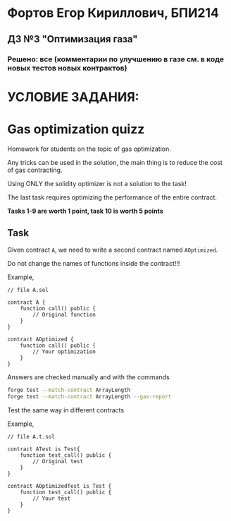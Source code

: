 # Фортов Егор Кириллович, БПИ214
## ДЗ №3 "Оптимизация газа"
### Решено: все (комментарии по улучшению в газе см. в коде новых тестов новых контрактов)


# УСЛОВИЕ ЗАДАНИЯ:


# Gas optimization quizz

Homework for students on the topic of gas optimization.

Any tricks can be used in the solution, the main thing is to reduce the cost of gas contracting.

Using ONLY the solidity optimizer is not a solution to the task!

The last task requires optimizing the performance of the entire contract.

**Tasks 1-9 are worth 1 point, task 10 is worth 5 points**

## Task

Given contract `A`, we need to write a second contract named `AOptimized`.

Do not change the names of functions inside the contract!!!

Example,

```solidity
// file A.sol

contract A {
    function call() public {
        // Original function
    }
}

contract AOptimized {
    function call() public {
        // Your optimization
    }
}
```

Answers are checked manually and with the commands

```sh
forge test --match-contract ArrayLength
forge test --match-contract ArrayLength --gas-report
```

Test the same way in different contracts

Example,

```solidity
// file A.t.sol

contract ATest is Test{
    function test_call() public {
        // Original test
    }
}

contract AOptimizedTest is Test {
    function test_call() public {
        // Your test
    }
}
```
